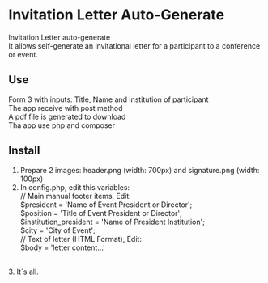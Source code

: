 # Invitation Letter Auto-Generate
Invitation Letter auto-generate<br/>
It allows self-generate an invitational letter for a participant to a conference or event.<br/>
## Use
Form 3 with inputs: Title, Name and institution of participant<br/>
The app receive with post method<br/>
A pdf file is generated to download<br/>
Tha app use php and composer<br/>

## Install
1. Prepare 2 images: header.png (width: 700px) and signature.png (width: 100px)<br/>
2. In config.php, edit this variables:<br/>
// Main manual footer items, Edit:<br/>
$president = 'Name of Event President or Director';<br/>
$position = 'Title of Event President or Director';<br/>
$institution_president = 'Name of President Institution';<br/>
$city = 'City of Event';<br/>
// Text of letter (HTML Format), Edit:<br/>
$body = 'letter content...'<br/>
<br/>
3. It´s all.


